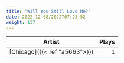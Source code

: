 ```yaml
---
title: "Will You Still Love Me?"
date: 2022-12-08/2022T07:23:52
weight: 137
---
```




 Artist | Plays 
----- | -----:
[Chicago]({{< ref "a5663">}}) | 1
